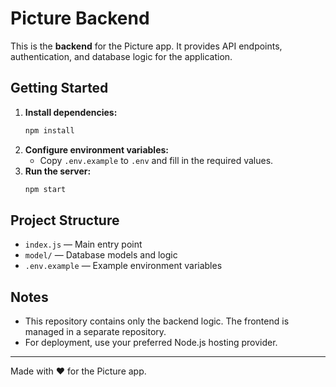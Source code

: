 # Picture Backend

This is the **backend** for the Picture app. It provides API endpoints, authentication, and database logic for the application.

## Getting Started

1. **Install dependencies:**
   ```bash
   npm install
   ```
2. **Configure environment variables:**
   - Copy `.env.example` to `.env` and fill in the required values.
3. **Run the server:**
   ```bash
   npm start
   ```

## Project Structure

- `index.js` — Main entry point
- `model/` — Database models and logic
- `.env.example` — Example environment variables

## Notes

- This repository contains only the backend logic. The frontend is managed in a separate repository.
- For deployment, use your preferred Node.js hosting provider.

---

Made with ❤️ for the Picture app.
